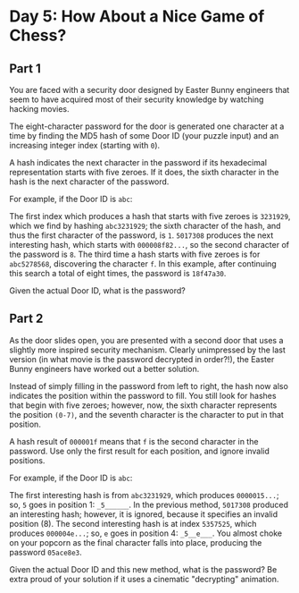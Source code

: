 # Day 5: How About a Nice Game of Chess?

## Part 1

You are faced with a security door designed by Easter Bunny engineers that seem to have acquired most of their security knowledge by watching hacking movies.

The eight-character password for the door is generated one character at a time by finding the MD5 hash of some Door ID (your puzzle input) and an increasing integer index (starting with `0`).

A hash indicates the next character in the password if its hexadecimal representation starts with five zeroes. If it does, the sixth character in the hash is the next character of the password.

For example, if the Door ID is `abc`:

The first index which produces a hash that starts with five zeroes is `3231929`, which we find by hashing `abc3231929`; the sixth character of the hash, and thus the first character of the password, is `1`.
`5017308` produces the next interesting hash, which starts with `000008f82...`, so the second character of the password is `8`.
The third time a hash starts with five zeroes is for `abc5278568`, discovering the character `f`.
In this example, after continuing this search a total of eight times, the password is `18f47a30`.

Given the actual Door ID, what is the password?

## Part 2

As the door slides open, you are presented with a second door that uses a slightly more inspired security mechanism. Clearly unimpressed by the last version (in what movie is the password decrypted in order?!), the Easter Bunny engineers have worked out a better solution.

Instead of simply filling in the password from left to right, the hash now also indicates the position within the password to fill. You still look for hashes that begin with five zeroes; however, now, the sixth character represents the position `(0-7)`, and the seventh character is the character to put in that position.

A hash result of `000001f` means that `f` is the second character in the password. Use only the first result for each position, and ignore invalid positions.

For example, if the Door ID is `abc`:

The first interesting hash is from `abc3231929`, which produces `0000015...`; so, `5` goes in position 1: `_5______`.
In the previous method, `5017308` produced an interesting hash; however, it is ignored, because it specifies an invalid position (8).
The second interesting hash is at index `5357525`, which produces `000004e...`; so, `e` goes in position 4: `_5__e___`.
You almost choke on your popcorn as the final character falls into place, producing the password `05ace8e3`.

Given the actual Door ID and this new method, what is the password? Be extra proud of your solution if it uses a cinematic "decrypting" animation.
